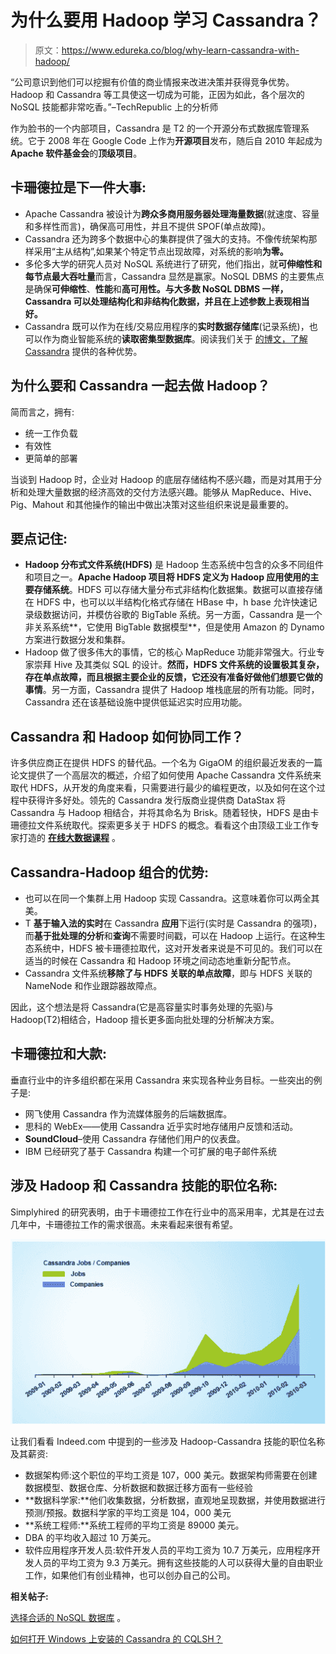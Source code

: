 # 为什么要用 Hadoop 学习 Cassandra？

> 原文：<https://www.edureka.co/blog/why-learn-cassandra-with-hadoop/>

“公司意识到他们可以挖掘有价值的商业情报来改进决策并获得竞争优势。Hadoop 和 Cassandra 等工具使这一切成为可能，正因为如此，各个层次的 NoSQL 技能都非常吃香。”–TechRepublic 上的分析师

作为脸书的一个内部项目，Cassandra 是 T2 的一个开源分布式数据库管理系统。它于 2008 年在 Google Code 上作为**开源项目**发布，随后自 2010 年起成为 **Apache 软件基金会**的**顶级项目**。

## **卡珊德拉是下一件大事:**

*   Apache Cassandra 被设计为**跨众多商用服务器处理海量数据**(就速度、容量和多样性而言)，确保高可用性，并且不提供 SPOF(单点故障)。
*   Cassandra 还为跨多个数据中心的集群提供了强大的支持。不像传统架构那样采用“主从结构”,如果某个特定节点出现故障，对系统的影响**为零。**
*   多伦多大学的研究人员对 NoSQL 系统进行了研究，他们指出，就**可伸缩性和每节点最大吞吐量**而言，Cassandra 显然是赢家。NoSQL DBMS 的主要焦点是确保**可伸缩性**、**性能**和**高可用性。与大多数 NoSQL DBMS 一样，Cassandra 可以处理结构化和非结构化数据，并且在上述参数上表现相当好。**
*   Cassandra 既可以作为在线/交易应用程序的**实时数据存储库**(记录系统)，也可以作为商业智能系统的**读取密集型数据库**。阅读我们关于 [的博文，了解 Cassandra](https://www.edureka.co/blog/apache-cassandra-advantages/ "Apache Cassandra Advantages") 提供的各种优势。

## **为什么要和 Cassandra 一起去做 Hadoop？**

简而言之，拥有:

*   统一工作负载
*   有效性
*   更简单的部署

当谈到 Hadoop 时，企业对 Hadoop 的底层存储结构不感兴趣，而是对其用于分析和处理大量数据的经济高效的交付方法感兴趣。能够从 MapReduce、Hive、Pig、Mahout 和其他操作的输出中做出决策对这些组织来说是最重要的。

## **要点记住:**

*   **Hadoop 分布式文件系统(HDFS)** 是 Hadoop 生态系统中包含的众多不同组件和项目之一。**Apache Hadoop 项目将 HDFS 定义为 Hadoop 应用使用的主要存储系统**。HDFS 可以存储大量分布式非结构化数据集。数据可以直接存储在 HDFS 中，也可以以半结构化格式存储在 HBase 中，h base 允许快速记录级数据访问，并模仿谷歌的 BigTable 系统。另一方面，Cassandra 是一个非关系系统**，它使用 BigTable 数据模型**，但是使用 Amazon 的 Dynamo 方案进行数据分发和集群。
*   Hadoop 做了很多伟大的事情，它的核心 MapReduce 功能非常强大。行业专家崇拜 Hive 及其类似 SQL 的设计。**然而，HDFS 文件系统的设置极其复杂，存在单点故障，而且根据主要企业的反馈，它还没有准备好做他们想要它做的事情**。另一方面，Cassandra 提供了 Hadoop 堆栈底层的所有功能。同时，Cassandra 还在该基础设施中提供低延迟实时应用功能。

## **Cassandra 和 Hadoop 如何协同工作？**

许多供应商正在提供 HDFS 的替代品。一个名为 GigaOM 的组织最近发表的一篇论文提供了一个高层次的概述，介绍了如何使用 Apache Cassandra 文件系统来取代 HDFS，从开发的角度来看，只需要进行最少的编程更改，以及如何在这个过程中获得许多好处。领先的 Cassandra 发行版商业提供商 DataStax 将 Cassandra 与 Hadoop 相结合，并将其命名为 Brisk。随着轻快，HDFS 是由卡珊德拉文件系统取代。探索更多关于 HDFS 的概念。看看这个由顶级工业工作专家打造的 [**在线大数据课程**](https://www.edureka.co/big-data-hadoop-training-certification) 。

## **Cassandra-Hadoop 组合的优势:**

*   也可以在同一个集群上用 Hadoop 实现 Cassandra。这意味着你可以两全其美。
*   T **基于输入法的实时**在 Cassandra **应用**下运行(实时是 Cassandra 的强项)，而**基于批处理的分析**和**查询**不需要时间戳，可以在 Hadoop 上运行。在这种生态系统中，HDFS 被卡珊德拉取代，这对开发者来说是不可见的。我们可以在适当的时候在 Cassandra 和 Hadoop 环境之间动态地重新分配节点。
*   Cassandra 文件系统**移除了与 HDFS 关联的单点故障**，即与 HDFS 关联的 NameNode 和作业跟踪器故障点。

因此，这个想法是将 Cassandra(它是高容量实时事务处理的先驱)与 Hadoop(T2)相结合，Hadoop 擅长更多面向批处理的分析解决方案。

## **卡珊德拉和大款:**

垂直行业中的许多组织都在采用 Cassandra 来实现各种业务目标。一些突出的例子是:

*   网飞使用 Cassandra 作为流媒体服务的后端数据库。
*   思科的 WebEx——使用 Cassandra 近乎实时地存储用户反馈和活动。
*   **SoundCloud**–使用 Cassandra 存储他们用户的仪表盘。
*   IBM 已经研究了基于 Cassandra 构建一个可扩展的电子邮件系统

## **涉及 Hadoop 和 Cassandra 技能的职位名称:**

Simplyhired 的研究表明，由于卡珊德拉工作在行业中的高采用率，尤其是在过去几年中，卡珊德拉工作的需求很高。未来看起来很有希望。

![Cassandra - Jobs](img/b7fb975b4c00b2bfac90323f7e66717f.png "Cassandra with Hadoop")

让我们看看 Indeed.com 中提到的一些涉及 Hadoop-Cassandra 技能的职位名称及其薪资:

*   数据架构师:这个职位的平均工资是 107，000 美元。数据架构师需要在创建数据模型、数据仓库、分析数据和数据迁移方面有一些经验
*   **数据科学家:**他们收集数据，分析数据，直观地呈现数据，并使用数据进行预测/预报。数据科学家的平均工资是 104，000 美元
*   **系统工程师:**系统工程师的平均工资是 89000 美元。
*   DBA 的平均收入超过 10 万美元。
*   软件应用程序开发人员:软件开发人员的平均工资为 10.7 万美元，应用程序开发人员的平均工资为 9.3 万美元。拥有这些技能的人可以获得大量的自由职业工作，如果他们有创业精神，也可以创办自己的公司。

**相关帖子:**

[选择合适的 NoSQL 数据库](https://www.edureka.co/blog/choosing-the-right-nosql-database/) 。

[如何打开 Windows 上安装的 Cassandra 的 CQLSH？](https://www.edureka.co/blog/how-to-open-cqlsh-of-cassandra-installed-on-windows/)
